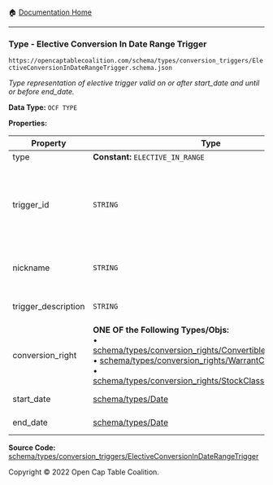 :house: [Documentation Home](/README.md)

---

### Type - Elective Conversion In Date Range Trigger

`https://opencaptablecoalition.com/schema/types/conversion_triggers/ElectiveConversionInDateRangeTrigger.schema.json`

_Type representation of elective trigger valid on or after start_date and until or before end_date._

**Data Type:** `OCF TYPE`

**Properties:**

| Property            | Type                                                                                                                                                                                                                                                                                                                                                                                                                                                        | Description                                                                                                                            | Required   |
| ------------------- | ----------------------------------------------------------------------------------------------------------------------------------------------------------------------------------------------------------------------------------------------------------------------------------------------------------------------------------------------------------------------------------------------------------------------------------------------------------- | -------------------------------------------------------------------------------------------------------------------------------------- | ---------- |
| type                | **Constant:** `ELECTIVE_IN_RANGE`                                                                                                                                                                                                                                                                                                                                                                                                                           | Scalar Constant                                                                                                                        | `REQUIRED` |
| trigger_id          | `STRING`                                                                                                                                                                                                                                                                                                                                                                                                                                                    | Id for this conversion trigger, unique within list of ConversionTriggers in parent convertible issuance's `conversion_triggers` field. | `REQUIRED` |
| nickname            | `STRING`                                                                                                                                                                                                                                                                                                                                                                                                                                                    | Human-friendly nickname to describe the conversion right                                                                               | -          |
| trigger_description | `STRING`                                                                                                                                                                                                                                                                                                                                                                                                                                                    | Long-form description of the trigger                                                                                                   | -          |
| conversion_right    | **ONE OF the Following Types/Objs:**</br>&bull; [schema/types/conversion_rights/ConvertibleConversionRight](/docs/schema/types/conversion_rights/ConvertibleConversionRight.md)</br>&bull; [schema/types/conversion_rights/WarrantConversionRight](/docs/schema/types/conversion_rights/WarrantConversionRight.md)</br>&bull; [schema/types/conversion_rights/StockClassConversionRight](/docs/schema/types/conversion_rights/StockClassConversionRight.md) | When the conditions of the trigger are met, how does the convertible convert?                                                          | `REQUIRED` |
| start_date          | [schema/types/Date](/docs/schema/types/Date.md)                                                                                                                                                                                                                                                                                                                                                                                                             | Start date of range (inclusive)                                                                                                        | `REQUIRED` |
| end_date            | [schema/types/Date](/docs/schema/types/Date.md)                                                                                                                                                                                                                                                                                                                                                                                                             | End date of range (inclusive)                                                                                                          | `REQUIRED` |

**Source Code:** [schema/types/conversion_triggers/ElectiveConversionInDateRangeTrigger](/schema/types/conversion_triggers/ElectiveConversionInDateRangeTrigger.schema.json)

Copyright © 2022 Open Cap Table Coalition.
